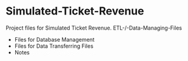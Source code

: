 # Simulated-Ticket-Revenue
Project files for Simulated Ticket Revenue.
ETL-/-Data-Managing-Files
- Files for Database Management
- Files for Data Transferring Files
- Notes

